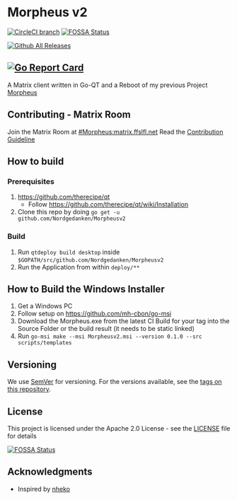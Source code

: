 # Morpheus v2
[![CircleCI branch](https://img.shields.io/circleci/project/github/Nordgedanken/Morpheusv2/master.svg)](https://circleci.com/gh/Nordgedanken/Morpheusv2)
[![FOSSA Status](https://app.fossa.io/api/projects/git%2Bgithub.com%2FNordgedanken%2FMorpheusv2.svg?type=shield)](https://app.fossa.io/projects/git%2Bgithub.com%2FNordgedanken%2FMorpheusv2?ref=badge_shield)

[![Github All Releases](https://img.shields.io/github/downloads/Nordgedanken/Morpheusv2/total.svg)]()

[![Go Report Card](https://goreportcard.com/badge/github.com/Nordgedanken/Morpheusv2)](https://goreportcard.com/report/github.com/Nordgedanken/Morpheusv2)
---

A Matrix client written in Go-QT and a Reboot of my previous Project [Morpheus](https://github.com/Nordgedanken/Morpheus)

## Contributing - Matrix Room
Join the Matrix Room at [#Morpheus:matrix.ffslfl.net](https://matrix.to/#/#Morpheus:matrix.ffslfl.net)
Read the [Contribution Guideline](CONTRIBUTING.md)

## How to build
### Prerequisites
1. https://github.com/therecipe/qt
   * Follow https://github.com/therecipe/qt/wiki/Installation
2. Clone this repo by doing `go get -u github.com/Nordgedanken/Morpheusv2`

### Build
1. Run `qtdeploy build desktop` inside  `$GOPATH/src/github.com/Nordgedanken/Morpheusv2`
2. Run the Application from within `deploy/**`

## How to Build the Windows Installer
1. Get a Windows PC
2. Follow setup on https://github.com/mh-cbon/go-msi
3. Download the Morpheus.exe from the latest CI Build for your tag into the Source Folder or the build result (it needs to be static linked)
4. Run `go-msi make --msi Morpheusv2.msi --version 0.1.0 --src scripts/templates`

## Versioning
We use [SemVer](http://semver.org/) for versioning. For the versions available, see the [tags on this repository](https://github.com/Nordgedanken/Morpheus/tags).


## License
This project is licensed under the Apache 2.0 License - see the [LICENSE](LICENSE) file for details


[![FOSSA Status](https://app.fossa.io/api/projects/git%2Bgithub.com%2FNordgedanken%2FMorpheusv2.svg?type=large)](https://app.fossa.io/projects/git%2Bgithub.com%2FNordgedanken%2FMorpheusv2?ref=badge_large)

## Acknowledgments
* Inspired by [nheko](http://github.com/mujx/nheko)